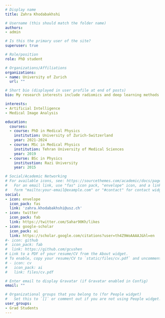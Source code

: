 ```yaml
---
# Display name
title: Zahra Khodabakhshi

# Username (this should match the folder name)
authors:
- admin

# Is this the primary user of the site?
superuser: true

# Role/position
role: PhD student

# Organizations/Affiliations
organizations:
- name: University of Zurich
  url: ""

# Short bio (displayed in user profile at end of posts)
bio: My research interests include radiomics and deep learning methods for auto segmentation and outcome prediction in patients with brain metastasis.

interests:
- Artificial Intelligence
- Medical Image Analysis

education:
  courses:
  - course: PhD in Medical Physics
    institution: University of Zurich-Switzerland
    year: 2021-2024
  - course: MSc in Medical Physics
    institution: Tehran University of Medical Sciences
    year: 2019
  - course: BSc in Physics
    institustion: Razi University
    year: 2015

# Social/Academic Networking
# For available icons, see: https://sourcethemes.com/academic/docs/page-builder/#icons
#   For an email link, use "fas" icon pack, "envelope" icon, and a link in the
#   form "mailto:your-email@example.com" or "#contact" for contact widget.
social:
- icon: envelope
  icon_pack: fas
  link: 'zahra.khodabakhshi@usz.ch'
- icon: twitter
  icon_pack: fab
  link: https://twitter.com/Sahar90Kh/likes
- icon: google-scholar
  icon_pack: ai
  link: https://scholar.google.com/citations?user=th4Z9WoAAAAJ&hl=en
#- icon: github
#  icon_pack: fab
#  link: https://github.com/gcushen
# Link to a PDF of your resume/CV from the About widget.
# To enable, copy your resume/CV to `static/files/cv.pdf` and uncomment the lines below.
# - icon: cv
#   icon_pack: ai
#   link: files/cv.pdf

# Enter email to display Gravatar (if Gravatar enabled in Config)
email: ""

# Organizational groups that you belong to (for People widget)
#   Set this to `[]` or comment out if you are not using People widget.
user_groups:
- Grad Students
---
```




